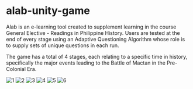 # alab-unity-game

Alab is an e-learning tool created to supplement learning in the course General Elective - Readings in Philippine History. Users are tested at the end of every stage using an Adaptive Questioning Algorithm whose role is to supply sets of unique questions in each run. 

The game has a total of 4 stages, each relating to a specific time in history, specifically the major events leading to the Battle of Mactan in the Pre-Colonial Era.

![1](https://user-images.githubusercontent.com/60454465/163956138-90ba7d41-00b2-43a8-b858-dbc476233c44.png)
![2](https://user-images.githubusercontent.com/60454465/163956197-0a241034-f7de-4c61-951c-9639c5311219.png)
![3](https://user-images.githubusercontent.com/60454465/163956207-60f6aec4-ab1c-481a-8389-e82e0e5440fe.png)
![4](https://user-images.githubusercontent.com/60454465/163956216-6ac84219-d780-4911-8128-966a48cc58f2.png)
![5](https://user-images.githubusercontent.com/60454465/163956221-52a5dca4-cdb2-49ba-af00-334426262c5b.png)
![6](https://user-images.githubusercontent.com/60454465/163956227-f4812dab-a413-418b-b76a-048ad9e0f6b4.png)

